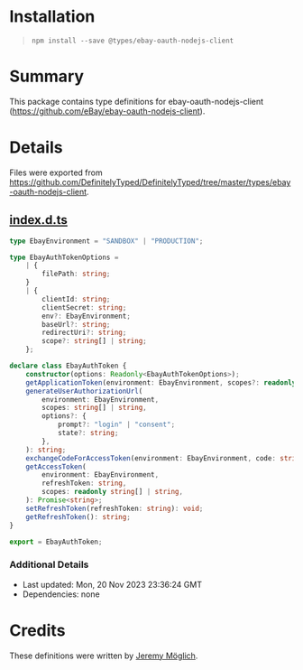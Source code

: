 # Installation
> `npm install --save @types/ebay-oauth-nodejs-client`

# Summary
This package contains type definitions for ebay-oauth-nodejs-client (https://github.com/eBay/ebay-oauth-nodejs-client).

# Details
Files were exported from https://github.com/DefinitelyTyped/DefinitelyTyped/tree/master/types/ebay-oauth-nodejs-client.
## [index.d.ts](https://github.com/DefinitelyTyped/DefinitelyTyped/tree/master/types/ebay-oauth-nodejs-client/index.d.ts)
````ts
type EbayEnvironment = "SANDBOX" | "PRODUCTION";

type EbayAuthTokenOptions =
    | {
        filePath: string;
    }
    | {
        clientId: string;
        clientSecret: string;
        env?: EbayEnvironment;
        baseUrl?: string;
        redirectUri?: string;
        scope?: string[] | string;
    };

declare class EbayAuthToken {
    constructor(options: Readonly<EbayAuthTokenOptions>);
    getApplicationToken(environment: EbayEnvironment, scopes?: readonly string[] | string): Promise<string>;
    generateUserAuthorizationUrl(
        environment: EbayEnvironment,
        scopes: string[] | string,
        options?: {
            prompt?: "login" | "consent";
            state?: string;
        },
    ): string;
    exchangeCodeForAccessToken(environment: EbayEnvironment, code: string): Promise<string>;
    getAccessToken(
        environment: EbayEnvironment,
        refreshToken: string,
        scopes: readonly string[] | string,
    ): Promise<string>;
    setRefreshToken(refreshToken: string): void;
    getRefreshToken(): string;
}

export = EbayAuthToken;

````

### Additional Details
 * Last updated: Mon, 20 Nov 2023 23:36:24 GMT
 * Dependencies: none

# Credits
These definitions were written by [Jeremy Möglich](https://github.com/JeremyMoeglich).
